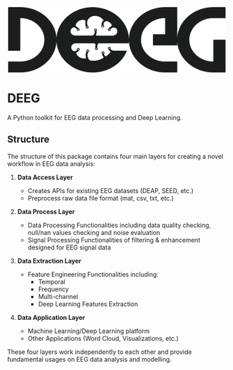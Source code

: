 <div align=center><img width="500" height="150" src="/figures/logo.png"></div>  

# DEEG

A Python toolkit for EEG data processing and Deep Learning.

## Structure

The structure of this package contains four main layers for creating a novel workflow in EEG data analysis:
1. __Data Access Layer__
    * Creates APIs for existing EEG datasets (DEAP, SEED, etc.)
    * Preprocess raw data file format (mat, csv, txt, etc.)
    
2. __Data Process Layer__
    * Data Processing Functionalities including data quality checking, null/nan values checking and noise evaluation
    * Signal Processing Functionalities of filtering & enhancement designed for EEG signal data
    
3. __Data Extraction Layer__
    * Feature Engineering Functionalities including:
        * Temporal
        * Frequency
        * Multi-channel
        * Deep Learning Features Extraction
    
4. __Data Application Layer__
    * Machine Learning/Deep Learning platform
    * Other Applications (Word Cloud, Visualizations, etc.)
   
These four layers work independently to each other and provide fundamental usages on EEG data analysis and modelling.
